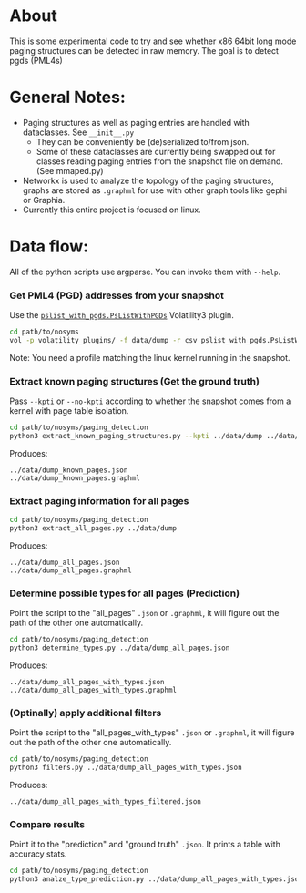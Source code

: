 # About
This is some experimental code to try and see whether x86 64bit long mode paging structures can be detected in raw memory.
The goal is to detect pgds (PML4s) 

# General Notes:
- Paging structures as well as paging entries are handled with dataclasses. See `__init__.py` 
  - They can be conveniently be (de)serialized to/from json.
  - Some of these dataclasses are currently being swapped out for classes reading paging entries from the snapshot file on demand. (See mmaped.py)
- Networkx is used to analyze the topology of the paging structures, graphs are stored as `.graphml` for use with other graph tools like gephi or Graphia.
- Currently this entire project is focused on linux. 

# Data flow:
All of the python scripts use argparse. You can invoke them with `--help`.

### Get PML4 (PGD) addresses from your snapshot
Use the [`pslist_with_pgds.PsListWithPGDs`](volatility_plugins/pslist_with_pgds.py) Volatility3 plugin.
```bash
cd path/to/nosyms
vol -p volatility_plugins/ -f data/dump -r csv pslist_with_pgds.PsListWithPGDs > data/dump_pgds.csv
```
Note: You need a profile matching the linux kernel running in the snapshot.

### Extract known paging structures (Get the ground truth)
Pass `--kpti` or `--no-kpti` according to whether the snapshot comes from a kernel with page table isolation.
```bash
cd path/to/nosyms/paging_detection
python3 extract_known_paging_structures.py --kpti ../data/dump ../data/dump_pgds.csv
```
Produces:
```
../data/dump_known_pages.json
../data/dump_known_pages.graphml
```

### Extract paging information for all pages 
```bash
cd path/to/nosyms/paging_detection
python3 extract_all_pages.py ../data/dump
```
Produces:
```
../data/dump_all_pages.json
../data/dump_all_pages.graphml
```

### Determine possible types for all pages (Prediction)
Point the script to the "all_pages" `.json` or `.graphml`, it will figure out the path of the other one automatically.
```bash
cd path/to/nosyms/paging_detection
python3 determine_types.py ../data/dump_all_pages.json
```
Produces:
```
../data/dump_all_pages_with_types.json
../data/dump_all_pages_with_types.graphml
```
### (Optinally) apply additional filters
Point the script to the "all_pages_with_types" `.json` or `.graphml`, it will figure out the path of the other one automatically.
```bash
cd path/to/nosyms/paging_detection
python3 filters.py ../data/dump_all_pages_with_types.json
```
Produces:
```
../data/dump_all_pages_with_types_filtered.json
```

### Compare results
Point it to the "prediction" and "ground truth" `.json`.
It prints a table with accuracy stats.
```bash
cd path/to/nosyms/paging_detection
python3 analze_type_prediction.py ../data/dump_all_pages_with_types.json ../data/dump_known_pages.json
```